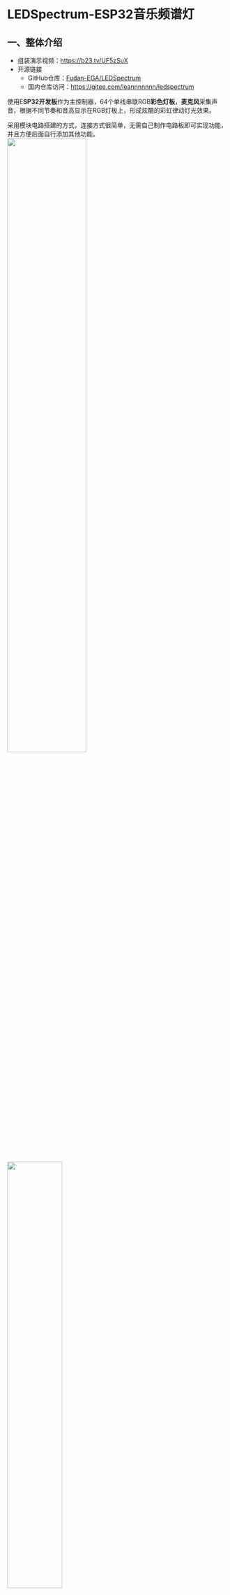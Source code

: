 # LEDSpectrum-ESP32音乐频谱灯
## 一、整体介绍

* 组装演示视频：https://b23.tv/UF5zSuX
* 开源链接
    * GitHub仓库：[Fudan-EGA/LEDSpectrum](https://github.com/Fudan-EGA/LEDSpectrum)
    * 国内仓库访问：https://gitee.com/leannnnnnn/ledspectrum
  
使用E**SP32开发板**作为主控制器，64个单线串联RGB**彩色灯板**，**麦克风**采集声音，根据不同节奏和音高显示在RGB灯板上，形成炫酷的彩虹律动灯光效果。

采用模块电路搭建的方式，连接方式很简单，无需自己制作电路板即可实现功能，并且方便后面自行添加其他功能。\
<img src="img/img1.jpg"  width="60%" height="60%" /> 
<img src="img/img2.jpg"  width="50%" height="50%" /> 

## 二、电路搭建

### 1. 购买清单和链接

* ESP32开发板  [https://m.tb.cn/h.fwVQ4Ek?tk=Kidt2pXJR1L](https://m.tb.cn/h.fwVQ4Ek?tk=Kidt2pXJR1L) 
- 灯板ws2812b RGB屏8x8点阵 [https://m.tb.cn/h.fwVQ4Ek?tk=Kidt2pXJR1L](https://m.tb.cn/h.fwVQ4Ek?tk=Kidt2pXJR1L)
* 麦克风MAX4466  [https://m.tb.cn/h.fEgPlFB?tk=4eN42pXJJN4](https://m.tb.cn/h.fEgPlFB?tk=4eN42pXJJN4)
  **注意**：该麦克风模块排针没有焊接，需要**自行焊接**（只有三个点，焊接非常简单）
- 公对母+母对母杜邦线 [https://m.tb.cn/h.fE9hgap?tk=GFwX2pSC4Lj](https://m.tb.cn/h.fE9hgap?tk=GFwX2pSC4Lj)


    入门级电烙铁推荐购买：[https://m.tb.cn/h.fDhTaXj?tk=Wunk2pSxYYK](https://m.tb.cn/h.fDhTaXj?tk=Wunk2pSxYYK)



* **一键下单**： [https://m.tb.cn/h.fDhTWez](https://m.tb.cn/h.fDhTWez) 手机淘宝打开，购物车打包链接，含以上全部商品，型号已经选好，直接购买即可

### 2. 模块功能介绍
* **ESP32开发板+拓展板：**\
  <img src="img/img3.jpg"  width="50%" height="50%" /> \

  开发板型号：ESP32-DevKitC WROOM-32
> 使用ESP32开发板作为控制芯片，处理麦克风采集的数据，然后驱动屏幕显示不同内容，由于开发板引出来的供电端口比较少，所以用了一块拓展底板，可以外接很多模块而不用担心供电问题。

* **麦克风：**\
  <img src="img/img4.jpg"  width="50%" height="50%" /> \
型号：MAX4466

>连接电源VCC和接地端口GND，OUT端口将采集到的音频转化为电压信号，ESP32采集该电压信号再进行处理，具体的信号处理方法将在后面程序部分介绍。

* **灯板**\
  <img src="img/img5.jpg"  width="50%" height="50%" /> \
  驱动芯片型号：WS2811

>每个灯珠内置驱动芯片，可发出256种彩色光，只需要一根数据线将灯珠前后串联起来，然后通过第一个灯珠输入端口进行控制，即可实现所有灯珠的控制。

* **电路连接**
>  ESP32排针对齐插在拓展板上（注意方向：二者TypeC接口朝向相同）。


>  使用三根母对母杜邦线连接麦克风（需要焊接好排针），OUT口连接拓展板的IO口序号为4，旁边的电源和接地分别对应连接。
  
>  灯板DIN接口对应拓展板IO序号为23，使用3根公对母杜邦线连接，连接之后如图所示。
> 
![image](img/img6.png)

**供电**：需要使用一根Type-C连接到ESP32开发板（直接插在上面ESP32的Type-C接口，而非拓展板），用来供电和下载程序。

## 三、烧录程序

### 准备工作
* 电路连接完毕的开发板和模块
* 电脑已装好Arduino软件并导入ESP32软件包
* 电脑已装好CH340串口驱动
* 一根TypeC数据线
>Arduino软件下载和使用方式请查看石墨在线文档[《ESP32使用指南（更新中）》](https://shimo.im/docs/5xkGMDrDR2udlM3X/) ,其中第二部分介绍了Arduino软件的下载，第四部分介绍了CH340驱动安装方式，可以按里面的操作下载程序，测试开发板的连接情况。

### 代码和库文件下载


  代码见最开始提供的[GitHub仓库](https://github.com/Fudan-EGA/LEDSpectrum)，若访问有困难可点击国内仓库下载。下载完毕后打开Arduino软件，再点击**文件-打开，**选择下载的代码打开即可。此时点击编译上传将会报错，提示没有库文件，还需要下载对应的库，一共两个：“**FastLED**”和“**arduinoFFT**”库，前一个用来点亮灯板，后一个用来处理采集的音频数据。具体用法将在后面进行解读。
  
- **下载库文件**
  按[《使用指南》](https://shimo.im/docs/5xkGMDrDR2udlM3X/)中提供的下载库文件的方法，点击**项目-加载库-管理库**，再搜索上述库名称并下载，安装完成后如下图：\
  <img src="img/img7.png"  width="70%" height="70%" /> \
  <img src="img/img8.png"  width="70%" height="70%" /> \


* **上传代码到开发板**
确保**开发板**和**串口COM序号**选择正确，然后点击上传按钮 \
<img src="img/img9.png"  width="50%" height="50%" /> 

    等待一会儿，第一次编译所需时间会比较长（实际Arduino编译都很慢），出现以下信息则说明编译成功，可以测试一下麦克风看灯板有没有反应，若软硬件都连接无误，灯板将随声音变化闪烁律动。
<img src="img/img10.png"  width="80%" height="80%" /> 

### 错误排查
- 开发板通电，红色LED不亮：电源连接错误，检查数据线和开发板是否损坏
- 编译错误：确保两个库文件下载完成
- 无法下载程序：
  - 确保CH340驱动安装完成，（完成标志：连接开发板后设备管理中能找到COM端口序号）
  - Arduino内选择好对应端口和开发板

## 四、代码解读

接下来从程序部分简单介绍一下频谱灯的效果是怎样实现的，这部分内容是给想要了解具体实现或者想要拓展功能的朋友提供的。

### 用到的库函数介绍
[LED_Spectrum.ino](https://github.com/Fudan-EGA/LEDSpectrum/blob/master/LED_Spectrum/LED_Spectrum.ino)程序共用到了两个库，已通过上述步骤下载完成，在管理库界面点击“info”可进入他们对应的GitHub开源仓库，里面包含了基本用法和示例程序，可参考学习。接下来进行简单的介绍。

* **FastLED库**
>开源链接：https://github.com/FastLED/FastLED\
>参考教程：[arduino学习——WS2812灯带](https://blog.csdn.net/weixin_51396863/article/details/119572400?ops_request_misc=%257B%2522request%255Fid%2522%253A%2522165605764516780366534612%2522%252C%2522scm%2522%253A%252220140713.130102334.pc%255Fall.%2522%257D&request_id=165605764516780366534612&biz_id=0&utm_medium=distribute.pc_search_result.none-task-blog-2~all~first_rank_ecpm_v1~pc_rank_34-3-119572400-null-null.142^v21^pc_rank_34,157^v15^new_3&utm_term=CHSV&spm=1018.2226.3001.4187)

这个库主要用来驱动显示各类LED灯带或点阵屏，**使用时**需要先**定义**自己使用的LED内置芯片的型号、灯珠数量、色彩类型等，比如我们这里使用的WS2812，数量为64，色彩顺序定义为GRB，见程序开始部分的宏定义。

初始化完成，便可以调用这个库提供的一些函数，实现一些基础操作，点亮一颗灯、点亮一排灯、点一排彩色灯等等，代码例如：

```c++
leds[i] = CRGB::Red; //设置第i个led为红色
fill_rainbow(leds, 30/*数量*/, beginHue/*开始色值*/, deltaHue/*递增值*/)； //设置彩虹渐变
```
本作品代码仓库的examples文件夹提供了一些例子供大家参考。
* **arduinoFFT库**
> **FFT介绍**
> FFT指快速傅里叶变换（Fast Fourier Transform），傅里叶变换是信号处理的基础理论，它将一段信号视为不同频率信号的叠加，通过傅里叶变换能够将时间信号转变为按频率分布的信号。FFT则是拓展的傅里叶变换，顾名思义，运算速度很快，常用在计算机进行数字信号的处理。\
<img src="img/img11.png"  width="50%" height="50%" /> 

> **声音的FFT处理**
声音的频率可以简单理解成音高，高音频率较高，低音则反之。从本作品的角度来讲，FFT所做的工作是：取一段时间内的声音信号作为输入，计算得到这段音频的频率分布情况。如果听起来主要是低音，则频率低的部分幅度就高，高频幅度较低，高音反之。按照幅度区别，通过不同幅度分布就能分辨出一段音乐中的低音鼓点和高音人声。

**arduinoFFT库的使用**
>开源链接：https://github.com/kosme/arduinoFFT

需要先进行参数的定义，包括采样率（采样率越大，音频采样速度越快）、采样点数量（一次采样中采样的点数）、其他运算参数等等。运算时输入时间采样序列值，然后将计算得到输出值，即频率幅度序列。


### 完整代码流程分析

一个流程需要完成的工作：
`读取麦克风电压数据` $->$ `FFT处理数据` $->$ `根据处理结果点亮灯板` 

在Arduino运行框架下将运行两个函数：

`setup函数：`只运行一次，执行模块的初始化代码。

`loop函数：`循环运行，每次循环都执行以下操作：
* 通过analogRead函数，读取麦克风接口的电压值序列，作为采样的音频信号。
* 输入电压值序列vReal[]，计算得到频率幅度输出序列vImag[]。
* 将输出序列的幅度转换到0-8范围，作为每一列点亮的LED个数。实际输出序列有64个幅度值，而灯板仅有8列，因此计算了相邻几个数的平均值，并间隔式选取。
* 下落效果实现：下一次幅度值大于当前，则更新，否则幅值递减，表现在灯板则为下落效果。
  
>具体的代码编写请参照文件查看，已添加详细注释。

